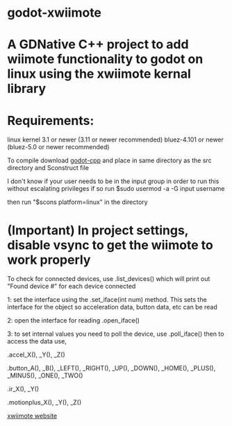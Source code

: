# godot-xwiimote
# A GDNative C++ project to add wiimote functionality to godot on linux using the xwiimote kernal library

# Requirements:
linux kernel 3.1 or newer (3.11 or newer recommended)
bluez-4.101 or newer (bluez-5.0 or newer recommended)

To compile download  [godot-cpp](https://github.com/godotengine/godot-cpp) and place in same directory as the src directory and Sconstruct file

I don't know if your user needs to be in the input group in order to run this without escalating privileges
if so run $sudo usermod -a -G input username

then run 
"$scons platform=linux"
in the directory

# (Important) In project settings, disable vsync to get the wiimote to work properly

To check for connected devices, use .list_devices() which will print out "Found device #" for each device connected

1: set the interface using the .set_iface(int num) method. This sets the interface for the object so acceleration data, button data, etc can be read

2: open the interface for reading .open_iface()

3: to set internal values you need to poll the device, use .poll_iface() then to access the data use,

.accel_X(), _Y(), _Z()

.button_A(), _B(), _LEFT(), _RIGHT(), _UP(), _DOWN(), _HOME(), _PLUS(), _MINUS(), _ONE(), _TWO() 

.ir_X(), _Y()

.motionplus_X(), _Y(), _Z()


[xwiimote website](https://dvdhrm.github.io/xwiimote)

